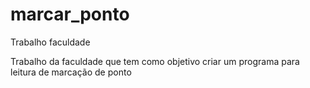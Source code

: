 # marcar_ponto
Trabalho faculdade

Trabalho da faculdade que tem como objetivo criar um programa para leitura de marcação de ponto
